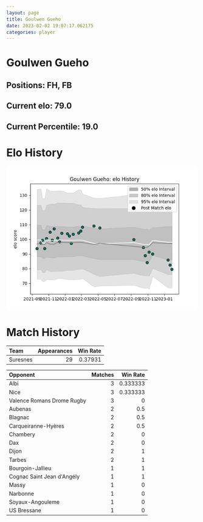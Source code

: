 ```yaml
---  
layout: page  
title: Goulwen Gueho  
date: 2023-02-02 19:07:17.062175  
categories: player  
---
```

# Goulwen Gueho

## Positions: FH, FB

## Current elo: 79.0

## Current Percentile: 19.0

# Elo History


![elo history](history_GoulwenGueho.png)
# Match History


| Team     |   Appearances |   Win Rate |
|:---------|--------------:|-----------:|
| Suresnes |            29 |    0.37931 |

| Opponent                   |   Matches |   Win Rate |
|:---------------------------|----------:|-----------:|
| Albi                       |         3 |   0.333333 |
| Nice                       |         3 |   0.333333 |
| Valence Romans Drome Rugby |         3 |   0        |
| Aubenas                    |         2 |   0.5      |
| Blagnac                    |         2 |   0.5      |
| Carqueiranne-Hyères        |         2 |   0.5      |
| Chambery                   |         2 |   0        |
| Dax                        |         2 |   0        |
| Dijon                      |         2 |   1        |
| Tarbes                     |         2 |   1        |
| Bourgoin-Jallieu           |         1 |   1        |
| Cognac Saint Jean d'Angély |         1 |   1        |
| Massy                      |         1 |   0        |
| Narbonne                   |         1 |   0        |
| Soyaux-Angouleme           |         1 |   0        |
| US Bressane                |         1 |   0        |